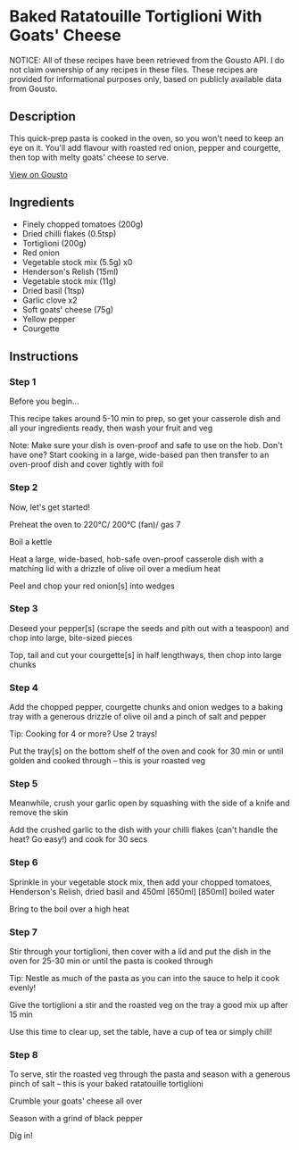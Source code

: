 # Baked Ratatouille Tortiglioni With Goats' Cheese

NOTICE: All of these recipes have been retrieved from the Gousto API. I do not claim ownership of any recipes in these files. These recipes are provided for informational purposes only, based on publicly available data from Gousto.

## Description

This quick-prep pasta is cooked in the oven, so you won't need to keep an eye on it. You'll add flavour with roasted red onion, pepper and courgette, then top with melty goats' cheese to serve. 

[View on Gousto](https://www.gousto.co.uk/recipes/cookbook/baked-ratatouille-fusilloni-with-goats-cheese)

## Ingredients

- Finely chopped tomatoes (200g)
- Dried chilli flakes (0.5tsp)
- Tortiglioni (200g)
- Red onion
- Vegetable stock mix (5.5g) x0
- Henderson's Relish (15ml)
- Vegetable stock mix (11g)
- Dried basil (1tsp)
- Garlic clove x2
- Soft goats' cheese (75g)
- Yellow pepper
- Courgette

## Instructions


### Step 1

Before you begin...

This recipe takes around 5-10 min to prep, so get your casserole dish and all your ingredients ready, then wash your fruit and veg

Note: Make sure your dish is oven-proof and safe to use on the hob. Don't have one? Start cooking in a large, wide-based pan then transfer to an oven-proof dish and cover tightly with foil


### Step 2

Now, let's get started!

Preheat the oven to 220°C/ 200°C (fan)/ gas 7

Boil a kettle

Heat a large, wide-based, hob-safe oven-proof casserole dish with a matching lid with a drizzle of olive oil over a medium heat

Peel and chop your red onion[s] into wedges


### Step 3

Deseed your pepper[s] (scrape the seeds and pith out with a teaspoon) and chop into large, bite-sized pieces

Top, tail and cut your courgette[s] in half lengthways, then chop into large chunks


### Step 4

Add the chopped pepper, courgette chunks and onion wedges to a baking tray with a generous drizzle of olive oil and a pinch of salt and pepper

Tip: Cooking for 4 or more? Use 2 trays!

Put the tray[s] on the bottom shelf of the oven and cook for 30 min or until golden and cooked through – this is your roasted veg


### Step 5

Meanwhile, crush your garlic open by squashing with the side of a knife and remove the skin

Add the crushed garlic to the dish with your chilli flakes (can't handle the heat? Go easy!) and cook for 30 secs


### Step 6

Sprinkle in your vegetable stock mix, then add your chopped tomatoes, Henderson's Relish, dried basil and 450ml <span class="text-purple">[650ml]</span><span class="text-danger"> [850ml] </span>boiled water

Bring to the boil over a high heat


### Step 7

Stir through your tortiglioni, then cover with a lid and put the dish in the oven for 25-30 min or until the pasta is cooked through

Tip: Nestle as much of the pasta as you can into the sauce to help it cook evenly!

Give the tortiglioni a stir and the roasted veg on the tray a good mix up after 15 min

Use this time to clear up, set the table, have a cup of tea or simply chill!

### Step 8

To serve, stir the roasted veg through the pasta and season with a generous pinch of salt – this is your baked ratatouille tortiglioni

Crumble your goats' cheese all over

Season with a grind of black pepper

Dig in!

